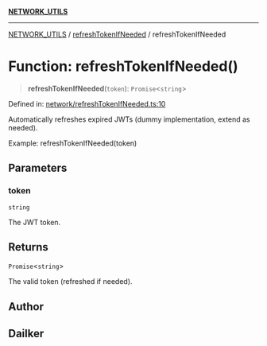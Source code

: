 [**NETWORK_UTILS**](../../README.md)

***

[NETWORK_UTILS](../../README.md) / [refreshTokenIfNeeded](../README.md) / refreshTokenIfNeeded

# Function: refreshTokenIfNeeded()

> **refreshTokenIfNeeded**(`token`): `Promise`\<`string`\>

Defined in: [network/refreshTokenIfNeeded.ts:10](https://github.com/dailker/everyutil/blob/26e2bb73429918cf0d08899e9efd90b82a42c92e/src/network/refreshTokenIfNeeded.ts#L10)

Automatically refreshes expired JWTs (dummy implementation, extend as needed).

Example: refreshTokenIfNeeded(token)

## Parameters

### token

`string`

The JWT token.

## Returns

`Promise`\<`string`\>

The valid token (refreshed if needed).

## Author

## Dailker
